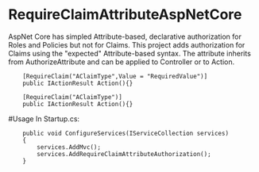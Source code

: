 ﻿# RequireClaimAttributeAspNetCore

AspNet Core has simpled Attribute-based, declarative authorization for Roles and Policies but not for Claims. This project adds authorization for Claims using the "expected" Attribute-based syntax. The attribute inherits from AuthorizeAttribute and can be applied to Controller or to Action.

        [RequireClaim("AClaimType",Value = "RequiredValue")]
        public IActionResult Action(){}

        [RequireClaim("AClaimType")]
        public IActionResult Action(){}

#Usage
In Startup.cs:

        public void ConfigureServices(IServiceCollection services)
        {
            services.AddMvc();
            services.AddRequireClaimAttributeAuthorization();
        }
